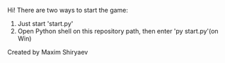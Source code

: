 Hi!
There are two ways to start the game:
1. Just start 'start.py'
2. Open Python shell on this repository path, then enter 'py start.py'(on Win)

Created by Maxim Shiryaev